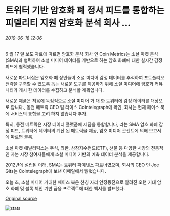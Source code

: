 # 트위터 기반 암호화 폐 정서 피드를 통합하는 피델리티 지원 암호화 분석 회사 ...

###### 2019-06-18 12:06

6 월 17 일 보도 자료에 따르면 암호화 분석 회사 인 Coin Metrics는 소셜 마켓 분석 (SMA)과 협력하여 소셜 미디어 데이터를 기반으로 하는 암호 화폐에 대한 실시간 감정피드에 협력했습니다.

새로운 파트너십은 암호화 폐 상인들이 소셜 미디어 감정 데이터를 추적하여 포트폴리오 전략을 구축할 수 있도록 돕는 새로운 도구를 제공하기 위해 소셜 미디어에 암호화 커뮤니티가 게시 한 데이터를 수집하고 분석할 계획입니다.

새로운 제품은 처음에 독점적으로 소셜 미디어 거 대 한 트위터에 감정 데이터를 대상으로 합니다., 동전 메트릭 CEO 팀 라이스 Cointelegraph에 확인, 회사는 현재 페이스 북에 서비스의 통합을 고려 하지 않습니다 추가.

특히, 동전 메트릭은 시장 데이터 플랫폼에 제품을 통합합니다, 라는 SMA 암호 화폐 감정 피드, 트위터에 데이터의 계산 된 메트릭을 제공, 암호 미디어 콘센트에 의해 보고서에 따르면 블록.

소셜 마켓 애널리틱스는 주식, 외환, 상장지수펀드(ETF), 선물 등 다양한 시장의 전통적인 자본 시장 참여자들에게 소셜 미디어 기반의 예측 데이터 분석을 제공합니다.

2012년에 설립된 이래, SMA는 트위터 파이낸스 파트너였으며, 회사의 CEO 인 Joe Gits는 Cointelegraph에 보낸 이메일에서 밝혔습니다.

오늘 초, 소셜 미디어 거대한 페이스 북은 천칭 자리 안정동전으로 알려진 오랜 기대 암호 화폐 및 블록 체인 기반 금융 프로젝트에 대한 백서를 발표했다.

[Original source](https://cointelegraph.com/news/fidelity-backed-crypto-analytics-firm-to-integrate-twitter-based-crypto-sentiment-feed)

![stats](https://c.statcounter.com/11760860/0/a89fa40b/1/ "stats")